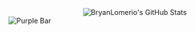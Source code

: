 <div align="center">
    <img src="https://github-readme-streak-stats.herokuapp.com/?user=BryanLomerio&theme=midnight-purple&hide_border=true" alt="BryanLomerio's GitHub Stats" />
</div>

<img src="https://via.placeholder.com/500x10/800080/800080?text=" alt="Purple Bar" />
